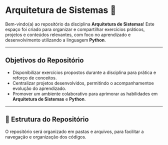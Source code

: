 # Arquitetura de Sistemas 🚀

Bem-vindo(a) ao repositório da disciplina **Arquitetura de Sistemas**! Este espaço foi criado para organizar e compartilhar exercícios práticos, projetos e conteúdos relevantes, com foco no aprendizado e desenvolvimento utilizando a linguagem **Python**.

---

## Objetivos do Repositório
- Disponibilizar exercícios propostos durante a disciplina para prática e reforço de conceitos.
- Centralizar projetos desenvolvidos, permitindo o acompanhamentoe evolução do aprendizado.
- Promover um ambiente colaborativo para aprimorar as habilidades em **Arquitetura de Sistemas** e **Python**.

---

## 📂 Estrutura do Repositório
O repositório será organizado em pastas e arquivos, para facilitar a navegação e organização dos códigos.
